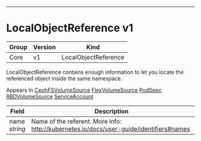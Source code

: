 

-----------
# LocalObjectReference v1



Group        | Version     | Kind
------------ | ---------- | -----------
Core | v1 | LocalObjectReference







LocalObjectReference contains enough information to let you locate the referenced object inside the same namespace.

<aside class="notice">
Appears In <a href="#cephfsvolumesource-v1">CephFSVolumeSource</a> <a href="#flexvolumesource-v1">FlexVolumeSource</a> <a href="#podspec-v1">PodSpec</a> <a href="#rbdvolumesource-v1">RBDVolumeSource</a> <a href="#serviceaccount-v1">ServiceAccount</a> </aside>

Field        | Description
------------ | -----------
name <br /> *string*  | Name of the referent. More info: http://kubernetes.io/docs/user-guide/identifiers#names






